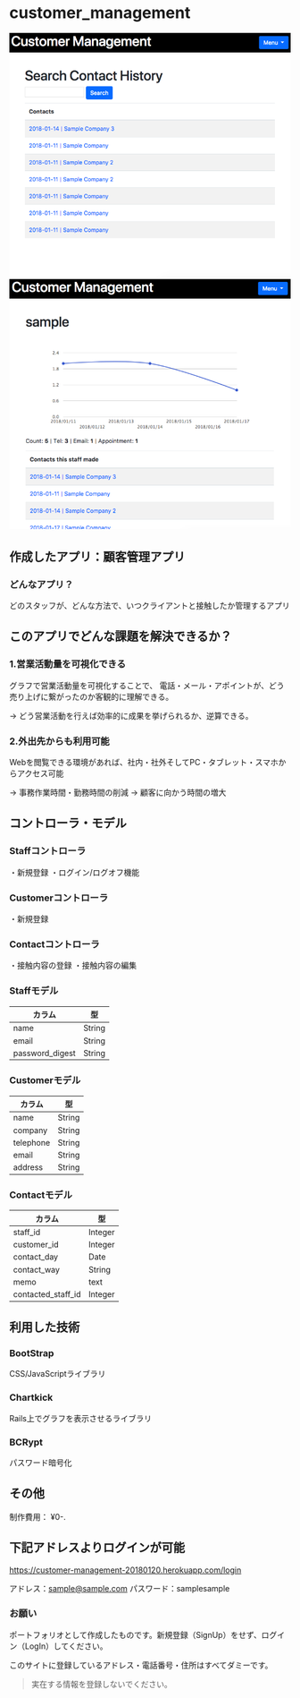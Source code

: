# customer_management
![image](https://github.com/tanakadaichi1989/customer_management/blob/master/image.png)
![image](https://github.com/tanakadaichi1989/customer_management/blob/master/image2.png)

## 作成したアプリ：顧客管理アプリ

### どんなアプリ？
どのスタッフが、どんな方法で、いつクライアントと接触したか管理するアプリ

## このアプリでどんな課題を解決できるか？
### 1.営業活動量を可視化できる
グラフで営業活動量を可視化することで、
電話・メール・アポイントが、どう売り上げに繋がったのか客観的に理解できる。

→ どう営業活動を行えば効率的に成果を挙げられるか、逆算できる。

### 2.外出先からも利用可能
Webを閲覧できる環境があれば、社内・社外そしてPC・タブレット・スマホからアクセス可能

→ 事務作業時間・勤務時間の削減
→ 顧客に向かう時間の増大


## コントローラ・モデル
### Staffコントローラ
・新規登録
・ログイン/ログオフ機能

### Customerコントローラ
・新規登録

### Contactコントローラ
・接触内容の登録
・接触内容の編集


### Staffモデル
|カラム|型|
|-|-|
|name|String|
|email|String|
|password_digest|String|

### Customerモデル
|カラム|型|
|-|-|
|name|String|
|company|String|
|telephone|String|
|email|String|
|address|String|

### Contactモデル
|カラム|型|
|-|-|
|staff_id|Integer|
|customer_id|Integer|
|contact_day|Date|
|contact_way|String|
|memo|text|
|contacted_staff_id|Integer|

## 利用した技術

### BootStrap
CSS/JavaScriptライブラリ

### Chartkick
Rails上でグラフを表示させるライブラリ

### BCRypt
パスワード暗号化

## その他
制作費用： ¥0-.

## 下記アドレスよりログインが可能
https://customer-management-20180120.herokuapp.com/login

アドレス：sample@sample.com
パスワード：samplesample

### お願い
ポートフォリオとして作成したものです。新規登録（SignUp）をせず、ログイン（LogIn）してください。

このサイトに登録しているアドレス・電話番号・住所はすべてダミーです。
>実在する情報を登録しないでください。


